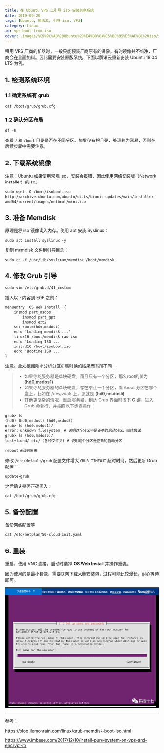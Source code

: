 ```yaml
---
title: 在 Ubuntu VPS 上引导 iso 安装纯净系统
date: 2019-09-20
tags: [Ubuntu, 腾讯云, 引导 iso, VPS]
category: Linux
id: vps-boot-from-iso
cover: .images/%E5%9C%A8%20Ubuntu%20%E4%B8%8A%E5%BC%95%E5%AF%BC%20iso/image-20210421212105375.png
---
```


租用 VPS 厂商的机器时，一般只能预装厂商原有的镜像。有时镜像并不纯净，厂商会在里面加料。因此需要安装原版系统。下面以腾讯云重新安装 Ubuntu 18.04 LTS 为例。

## 1. 检测系统环境

### 1.1 确定系统有 grub

``` shell
cat /boot/grub/grub.cfg
```

### 1.2 确认分区布局

``` shell
df -h
```

查看 `/`  和 `/boot` 目录是否在不同分区。如果仅有根目录，处理较为容易，否则在后续步骤中需要注意。

## 2. 下载系统镜像

注意：Ubuntu 如果使用常规 iso，安装会报错，因此使用网络安装版（Network installer）的iso。

``` shell
sudo wget -O /boot/isoboot.iso http://archive.ubuntu.com/ubuntu/dists/bionic-updates/main/installer-amd64/current/images/netboot/mini.iso
```

## 3. 准备 Memdisk

原理是将 iso 镜像读入内存。使用 apt 安装 Syslinux：

``` shell
sudo apt install syslinux -y
```

复制 memdisk 文件到引导目录：

``` shell
sudo cp -f /usr/lib/syslinux/memdisk /boot/memdisk
```

## 4. 修改 Grub 引导

``` shell
sudo vim /etc/grub.d/41_custom
```

插入以下内容到 EOF 之前：

``` shell
menuentry 'OS Web Install' {
    insmod part_msdos
        insmod part_gpt
        insmod ext2
    set root=(hd0,msdos1)
    echo 'Loading memdisk ...'
    linux16 /boot/memdisk raw iso
    echo 'Loading ISO ...'
    initrd16 /boot/isoboot.iso
    echo 'Booting ISO ...'
}
```

注意，此处根据刚才分析分区布局时候的结果而有所不同：

>   - 如果你的服务器是单块硬盘，而且只有一个分区，那么root的值为 **(hd0,msdos1)**
>   - 如果你的服务器的单块硬盘，存在不止一个分区，看 /boot 分区在哪个盘上，比如在 /dev/vda5 上，那就是 **(hd0,msdos5)**
>   - 其他更复杂的情况，重启服务器，到达 Grub 界面时按下 **C** 键，进入 Grub 命令行，并按照以下步骤操作：
>

``` shell
grub> ls
(hd0) (hd0,msdos1) (hd0,msdos5)
grub> ls (hd0,msdos1)/
error: unknown filesystem. # 说明这个分区不是正确的启动分区，继续尝试
grub> ls (hd0,msdos5)/
lost+found/ etc/ (各种文件夹) # 说明这个分区是正确的启动分区

reboot #回到系统
```

修改 `/etc/default/grub` 配置文件增大 `GRUB_TIMEOUT` 超时时间，然后更新 Grub 配置：

``` shell
update-grub
```

之后确认是否正确写入：

``` shell
cat /boot/grub/grub.cfg
```

## 5. 备份配置

备份网络配置等

``` shell
cat /etc/netplan/50-cloud-init.yaml
```

## 6. 重装

重启，使用 VNC 连接，启动时选择 **OS Web Install** 并操作重装。

因为使用的是最小镜像，需要联网下载大量安装包，过程可能比较漫长，耐心等待即可。

![image-20210421212105375](.images/%E5%9C%A8%20Ubuntu%20%E4%B8%8A%E5%BC%95%E5%AF%BC%20iso/image-20210421212105375.png)

-------

参考：

https://blog.ilemonrain.com/linux/grub-memdisk-boot-iso.html

https://www.imbeee.com/2017/12/10/install-pure-system-on-vps-and-encrypt-it/
